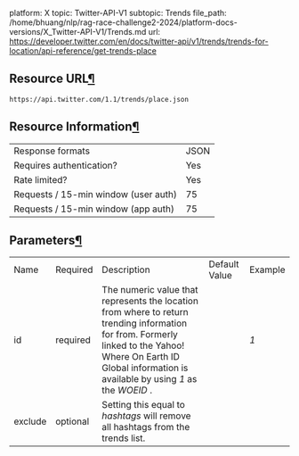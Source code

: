 platform: X
topic: Twitter-API-V1
subtopic: Trends
file_path: /home/bhuang/nlp/rag-race-challenge2-2024/platform-docs-versions/X_Twitter-API-V1/Trends.md
url: https://developer.twitter.com/en/docs/twitter-api/v1/trends/trends-for-location/api-reference/get-trends-place

## Resource URL[¶](#resource-url "Permalink to this headline")

`https://api.twitter.com/1.1/trends/place.json`

## Resource Information[¶](#resource-information "Permalink to this headline")

|     |     |
| --- | --- |
| Response formats | JSON |
| Requires authentication? | Yes |
| Rate limited? | Yes |
| Requests / 15-min window (user auth) | 75  |
| Requests / 15-min window (app auth) | 75  |

## Parameters[¶](#parameters "Permalink to this headline")

|     |     |     |     |     |
| --- | --- | --- | --- | --- |
| Name | Required | Description | Default Value | Example |
| id  | required | The numeric value that represents the location from where to return trending information for from. Formerly linked to the Yahoo! Where On Earth ID Global information is available by using _1_ as the _WOEID_ . |     | _1_ |
| exclude | optional | Setting this equal to _hashtags_ will remove all hashtags from the trends list. |     |     |